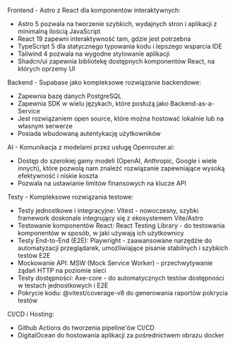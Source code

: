Frontend - Astro z React dla komponentów interaktywnych:

- Astro 5 pozwala na tworzenie szybkich, wydajnych stron i aplikacji z minimalną ilością JavaScript
- React 19 zapewni interaktywność tam, gdzie jest potrzebna
- TypeScript 5 dla statycznego typowania kodu i lepszego wsparcia IDE
- Tailwind 4 pozwala na wygodne stylowanie aplikacji
- Shadcn/ui zapewnia bibliotekę dostępnych komponentów React, na których oprzemy UI

Backend - Supabase jako kompleksowe rozwiązanie backendowe:

- Zapewnia bazę danych PostgreSQL
- Zapewnia SDK w wielu językach, które posłużą jako Backend-as-a-Service
- Jest rozwiązaniem open source, które można hostować lokalnie lub na własnym serwerze
- Posiada wbudowaną autentykację użytkowników

AI - Komunikacja z modelami przez usługę Openrouter.ai:

- Dostęp do szerokiej gamy modeli (OpenAI, Anthropic, Google i wiele innych), które pozwolą nam znaleźć rozwiązanie zapewniające wysoką efektywność i niskie koszta
- Pozwala na ustawianie limitów finansowych na klucze API

Testy - Kompleksowe rozwiązania testowe:

- Testy jednostkowe i integracyjne: Vitest - nowoczesny, szybki framework doskonale integrujący się z ekosystemem Vite/Astro
- Testowanie komponentów React: React Testing Library - do testowania komponentów w sposób, w jaki używają ich użytkownicy
- Testy End-to-End (E2E): Playwright - zaawansowane narzędzie do automatyzacji przeglądarek, umożliwiające pisanie stabilnych i szybkich testów E2E
- Mockowanie API: MSW (Mock Service Worker) - przechwytywanie żądań HTTP na poziomie sieci
- Testy dostępności: Axe-core - do automatycznych testów dostępności w testach jednostkowych i E2E
- Pokrycie kodu: @vitest/coverage-v8 do generowania raportów pokrycia testów

CI/CD i Hosting:

- Github Actions do tworzenia pipeline'ów CI/CD
- DigitalOcean do hostowania aplikacji za pośrednictwem obrazu docker
